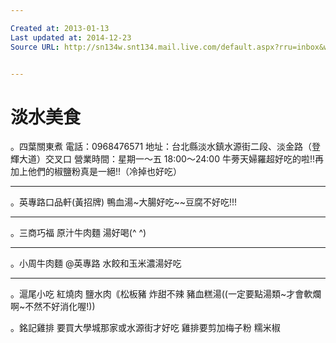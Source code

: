 ```yaml
---

Created at: 2013-01-13
Last updated at: 2014-12-23
Source URL: http://sn134w.snt134.mail.live.com/default.aspx?rru=inbox&wlexpid=957E97CC5B80485BB2C11FBFB9E0F9E8&wlrefapp=2#n=623131991&rru=inbox&fid=1&fav=1&mid=390eee09-5d04-11e2-ae15-00237de3f118


---
```


# 淡水美食


。四葉關東煮
電話：0968476571
地址：台北縣淡水鎮水源街二段、淡金路（登輝大道）交叉口
營業時間：星期一～五 18:00～24:00
牛蒡天婦羅超好吃的啦!!再加上他們的椒鹽粉真是一絕!!（冷掉也好吃）

* * *

。英專路口品軒(黃招牌) 鴨血湯~大腸好吃~~豆腐不好吃!!!

* * *

。三商巧福
原汁牛肉麵 湯好喝(^ ^)

* * *

。小周牛肉麵
@英專路
水餃和玉米濃湯好吃

* * *

。滬尾小吃
紅燒肉
鹽水肉｟松板豬
炸甜不辣
豬血糕湯((一定要點湯類~才會軟爛啊~不然不好消化喔!))

。銘記雞排
要買大學城那家或水源街才好吃
雞排要剪加梅子粉
糯米椒

